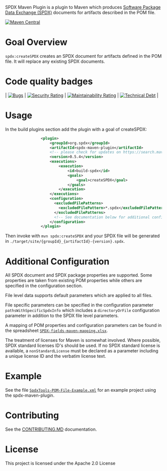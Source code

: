 SPDX Maven Plugin is a plugin to Maven which produces [Software Package Data Exchange (SPDX)](https://spdx.dev/) documents for artifacts described in the POM file.

[![Maven Central](https://maven-badges.herokuapp.com/maven-central/org.spdx/spdx-maven-plugin/badge.svg)](https://maven-badges.herokuapp.com/maven-central/org.spdx/spdx-maven-plugin)

# Goal Overview

`spdx:createSPDX` creates an SPDX document for artifacts defined in the POM file. It will replace any existing SPDX documents.

# Code quality badges

|   [![Bugs](https://sonarcloud.io/api/project_badges/measure?project=spdx-maven-plugin&metric=bugs)](https://sonarcloud.io/dashboard?id=spdx-maven-plugin)    | [![Security Rating](https://sonarcloud.io/api/project_badges/measure?project=spdx-maven-plugin&metric=security_rating)](https://sonarcloud.io/dashboard?id=spdx-maven-plugin) | [![Maintainability Rating](https://sonarcloud.io/api/project_badges/measure?project=spdx-maven-plugin&metric=sqale_rating)](https://sonarcloud.io/dashboard?id=spdx-maven-plugin) | [![Technical Debt](https://sonarcloud.io/api/project_badges/measure?project=spdx-maven-plugin&metric=sqale_index)](https://sonarcloud.io/dashboard?id=spdx-maven-plugin) |

# Usage
In the build plugins section add the plugin with a goal of createSPDX:
```xml
                <plugin>
                    <groupId>org.spdx</groupId>
                    <artifactId>spdx-maven-plugin</artifactId>
                    <!-- please check for updates on https://search.maven.org/search?q=a:spdx-maven-plugin -->  
                    <version>0.5.4</version>
                    <executions>
                        <execution>
                            <id>build-spdx</id>
                            <goals>
                                <goal>createSPDX</goal>
                            </goals>
                        </execution>
                    </executions>
                    <configuration>
                      <excludedFilePatterns>
                        <excludedFilePattern>*.spdx</excludedFilePattern>
                      </excludedFilePatterns>
                      <!-- See documentation below for additional configuration -->
                    </configuration>
                </plugin>
```

Then invoke with `mvn spdx:createSPDX` and your SPDX file will be generated in `./target/site/{groupId}_{artifactId}-{version}.spdx`.

# Additional Configuration

All SPDX document and SPDX package properties are supported.  Some properties
are taken from existing POM properties while others are specified in the configuration
section.

File level data supports default parameters which are applied to all files.

File specific parameters can be specified in the configuration parameter `pathsWithSpecificSpdxInfo` which
includes a `directoryOrFile` configuration parameter in addition to the SPDX file level
parameters.

A mapping of POM properties and configuration parameters can be found in the spreadsheet
[`SPDX-fields-maven-mapping.xlsx`](SPDX-fields-maven-mapping.xlsx).

The treatment of licenses for Maven is somewhat involved.  Where possible,
SPDX standard licenses ID's should be used.  If no SPDX standard license
is available, a `nonStandardLicense` must be declared as a parameter including
a unique license ID and the verbatim license text.

# Example
See the file [`SpdxTools-POM-File-Example.xml`](SpdxTools-POM-File-Example.xml) for an example project using the spdx-maven-plugin.

# Contributing
See the [CONTRIBUTING.MD](CONTRIBUTING.md) documentation.

# License
This project is licensed under the Apache 2.0 License
